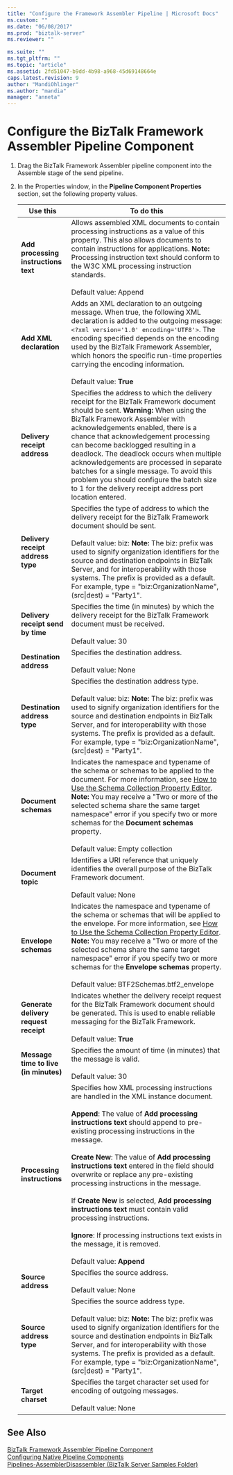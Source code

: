 ```yaml
---
title: "Configure the Framework Assembler Pipeline | Microsoft Docs"
ms.custom: ""
ms.date: "06/08/2017"
ms.prod: "biztalk-server"
ms.reviewer: ""

ms.suite: ""
ms.tgt_pltfrm: ""
ms.topic: "article"
ms.assetid: 2fd51047-b9dd-4b98-a968-45d69148664e
caps.latest.revision: 9
author: "MandiOhlinger"
ms.author: "mandia"
manager: "anneta"
---
```

# Configure the BizTalk Framework Assembler Pipeline Component
  
1.  Drag the BizTalk Framework Assembler pipeline component into the Assemble stage of the send pipeline.  
  
2.  In the Properties window, in the **Pipeline Component Properties** section, set the following property values.  
  
    |Use this|To do this|  
    |--------------|----------------|  
    |**Add processing instructions text**|Allows assembled XML documents to contain processing instructions as a value of this property. This also allows documents to contain instructions for applications. **Note:**  Processing instruction text should conform to the W3C XML processing instruction standards. <br /><br /> Default value: Append|  
    |**Add XML declaration**|Adds an XML declaration to an outgoing message. When true, the following XML declaration is added to the outgoing message: `<?xml version='1.0' encoding='UTF8'>`. The encoding specified depends on the encoding used by the BizTalk Framework Assembler, which honors the specific run-time properties carrying the encoding information.<br /><br /> Default value: **True**|  
    |**Delivery receipt address**|Specifies the address to which the delivery receipt for the BizTalk Framework document should be sent. **Warning:**  When using the BizTalk Framework Assembler with acknowledgements enabled, there is a chance that acknowledgement processing can become backlogged resulting in a deadlock. The deadlock occurs when multiple acknowledgements are processed in separate batches for a single message. To avoid this problem you should configure the batch size to 1 for the delivery receipt address port location entered.|  
    |**Delivery receipt address type**|Specifies the type of address to which the delivery receipt for the BizTalk Framework document should be sent.<br /><br /> Default value: biz: **Note:**  The biz: prefix was used to signify organization identifiers for the source and destination endpoints in BizTalk Server, and for interoperability with those systems. The prefix is provided as a default. For example, type = "biz:OrganizationName", (src&#124;dest) = "Party1".|  
    |**Delivery receipt send by time**|Specifies the time (in minutes) by which the delivery receipt for the BizTalk Framework document must be received.<br /><br /> Default value: 30|  
    |**Destination address**|Specifies the destination address.<br /><br /> Default value: None|  
    |**Destination address type**|Specifies the destination address type.<br /><br /> Default value: biz: **Note:**  The biz: prefix was used to signify organization identifiers for the source and destination endpoints in BizTalk Server, and for interoperability with those systems. The prefix is provided as a default. For example, type = "biz:OrganizationName", (src&#124;dest) = "Party1".|  
    |**Document schemas**|Indicates the namespace and typename of the schema or schemas to be applied to the document. For more information, see [How to Use the Schema Collection Property Editor](../core/how-to-use-the-schema-collection-property-editor.md). **Note:**  You may receive a "Two or more of the selected schema share the same target namespace" error if you specify two or more schemas for the **Document schemas** property. <br /><br /> Default value: Empty collection|  
    |**Document topic**|Identifies a URI reference that uniquely identifies the overall purpose of the BizTalk Framework document.<br /><br /> Default value: None|  
    |**Envelope schemas**|Indicates the namespace and typename of the schema or schemas that will be applied to the envelope. For more information, see [How to Use the Schema Collection Property Editor](../core/how-to-use-the-schema-collection-property-editor.md). **Note:**  You may receive a "Two or more of the selected schema share the same target namespace" error if you specify two or more schemas for the **Envelope schemas** property. <br /><br /> Default value: BTF2Schemas.btf2_envelope|  
    |**Generate delivery request receipt**|Indicates whether the delivery receipt request for the BizTalk Framework document should be generated. This is used to enable reliable messaging for the BizTalk Framework.<br /><br /> Default value: **True**|  
    |**Message time to live (in minutes)**|Specifies the amount of time (in minutes) that the message is valid.<br /><br /> Default value: 30|  
    |**Processing instructions**|Specifies how XML processing instructions are handled in the XML instance document.<br /><br /> **Append**: The value of **Add processing instructions text** should append to pre-existing processing instructions in the message.<br /><br /> **Create New**: The value of **Add processing instructions text** entered in the field should overwrite or replace any pre-existing processing instructions in the message.<br /><br /> If **Create New** is selected, **Add processing instructions text** must contain valid processing instructions.<br /><br /> **Ignore**: If processing instructions text exists in the message, it is removed.<br /><br /> Default value: **Append**|  
    |**Source address**|Specifies the source address.<br /><br /> Default value: None|  
    |**Source address type**|Specifies the source address type.<br /><br /> Default value: biz: **Note:**  The biz: prefix was used to signify organization identifiers for the source and destination endpoints in BizTalk Server, and for interoperability with those systems. The prefix is provided as a default. For example, type = "biz:OrganizationName", (src&#124;dest) = "Party1".|  
    |**Target charset**|Specifies the target character set used for encoding of outgoing messages.<br /><br /> Default value: None|  
  
## See Also  
 [BizTalk Framework Assembler Pipeline Component](../core/biztalk-framework-assembler-pipeline-component.md)   
 [Configuring Native Pipeline Components](../core/configuring-native-pipeline-components.md)   
 [Pipelines-AssemblerDisassembler (BizTalk Server Samples Folder)](../core/pipelines-assemblerdisassembler-biztalk-server-samples-folder.md)